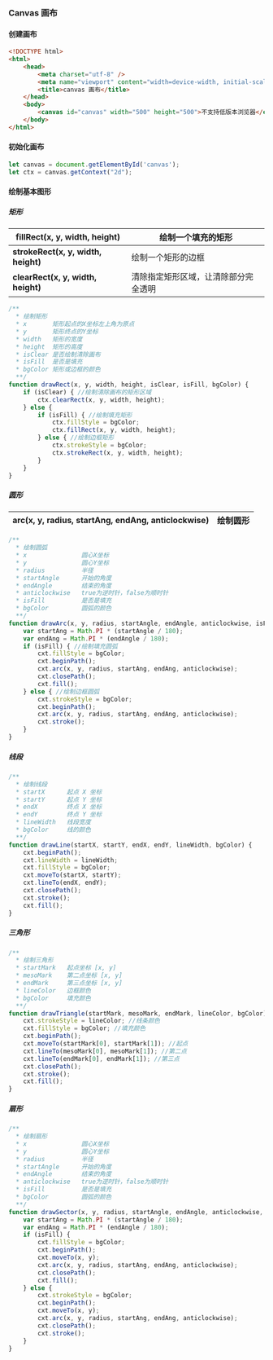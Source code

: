 ### Canvas 画布

#### 创建画布

```html
<!DOCTYPE html>
<html>
	<head>
		<meta charset="utf-8" />
		<meta name="viewport" content="width=device-width, initial-scale=1">
		<title>canvas 画布</title>
	</head>
	<body>
		<canvas id="canvas" width="500" height="500">不支持低版本浏览器</canvas>
	</body>
</html>
```

#### 初始化画布

```js
let canvas = document.getElementById('canvas');
let ctx = canvas.getContext("2d");
```

#### 绘制基本图形

##### 矩形

| fillRect(x, y, width, height)       | 绘制一个填充的矩形                   |
| ----------------------------------- | ------------------------------------ |
| **strokeRect(x, y, width, height)** | 绘制一个矩形的边框                   |
| **clearRect(x, y, width, height)**  | 清除指定矩形区域，让清除部分完全透明 |

```js
/**
  * 绘制矩形
  * x		矩形起点的X坐标左上角为原点
  * y		矩形终点的Y坐标
  * width	矩形的宽度
  * height	矩形的高度
  * isClear	是否绘制清除画布
  * isFill	是否是填充
  * bgColor	矩形或边框的颜色
  **/
function drawRect(x, y, width, height, isClear, isFill, bgColor) {
	if (isClear) { //绘制清除画布的矩形区域
		ctx.clearRect(x, y, width, height);
	} else {
		if (isFill) { //绘制填充矩形
			ctx.fillStyle = bgColor;
			ctx.fillRect(x, y, width, height);
		} else { //绘制边框矩形
			ctx.strokeStyle = bgColor;
			ctx.strokeRect(x, y, width, height);
		}
	}
}
```

##### 圆形

| arc(x, y, radius, startAng, endAng, anticlockwise) | 绘制圆形 |
| -------------------------------------------------- | -------- |

```js
/**
  * 绘制圆弧
  * x				圆心X坐标
  * y				圆心Y坐标
  * radius			半径
  * startAngle		开始的角度
  * endAngle		结束的角度
  * anticlockwise	true为逆时针，false为顺时针
  * isFill			是否是填充
  * bgColor			圆弧的颜色
  **/
function drawArc(x, y, radius, startAngle, endAngle, anticlockwise, isFill, bgColor) {
    var startAng = Math.PI * (startAngle / 180);
    var endAng = Math.PI * (endAngle / 180);
	if (isFill) { //绘制填充圆弧
		cxt.fillStyle = bgColor;
		cxt.beginPath();
		cxt.arc(x, y, radius, startAng, endAng, anticlockwise);
		cxt.closePath();
		cxt.fill();
	} else { //绘制边框圆弧
		cxt.strokeStyle = bgColor;
		cxt.beginPath();
		cxt.arc(x, y, radius, startAng, endAng, anticlockwise);
		cxt.stroke();
	}
}
```

##### 线段

```js
/**
  * 绘制线段
  * startX		起点 X 坐标
  * startY		起点 Y 坐标
  * endX		终点 X 坐标
  * endY		终点 Y 坐标
  * lineWidth	线段宽度
  * bgColor		线的颜色
  **/
function drawLine(startX, startY, endX, endY, lineWidth, bgColor) {
	cxt.beginPath();
	cxt.lineWidth = lineWidth;
	cxt.fillStyle = bgColor;
	cxt.moveTo(startX, startY);
	cxt.lineTo(endX, endY);
	cxt.closePath();
	cxt.stroke();
	cxt.fill();
}
```

##### 三角形

```js
/**
  * 绘制三角形
  * startMark	起点坐标 [x, y]
  * mesoMark	第二点坐标 [x, y]
  * endMark		第三点坐标 [x, y]
  * lineColor	边框颜色
  * bgColor		填充颜色
  **/
function drawTriangle(startMark, mesoMark, endMark, lineColor, bgColor) {
	cxt.strokeStyle = lineColor; //线条颜色
	cxt.fillStyle = bgColor; //填充颜色
	cxt.beginPath();
	cxt.moveTo(startMark[0], startMark[1]); //起点
	cxt.lineTo(mesoMark[0], mesoMark[1]); //第二点
	cxt.lineTo(endMark[0], endMark[1]); //第三点
	cxt.closePath();
	cxt.stroke();
	cxt.fill();
}
```

##### 扇形

```js
/**
  * 绘制扇形
  * x				圆心X坐标
  * y				圆心Y坐标
  * radius			半径
  * startAngle		开始的角度
  * endAngle		结束的角度
  * anticlockwise	true为逆时针，false为顺时针
  * isFill			是否是填充
  * bgColor			圆弧的颜色
  **/
function drawSector(x, y, radius, startAngle, endAngle, anticlockwise, isFill, bgColor) {
    var startAng = Math.PI * (startAngle / 180);
    var endAng = Math.PI * (endAngle / 180);
	if (isFill) {
		cxt.fillStyle = bgColor;
		cxt.beginPath();
		cxt.moveTo(x, y);
		cxt.arc(x, y, radius, startAng, endAng, anticlockwise);
		cxt.closePath();
		cxt.fill();
	} else {
		cxt.strokeStyle = bgColor;
		cxt.beginPath();
		cxt.moveTo(x, y);
		cxt.arc(x, y, radius, startAng, endAng, anticlockwise);
		cxt.closePath();
		cxt.stroke();
	}
}
```


